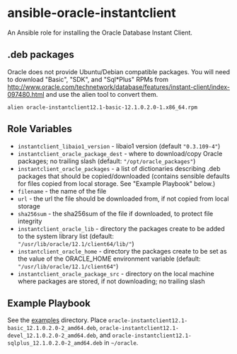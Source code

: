 # ansible-oracle-instantclient

An Ansible role for installing the Oracle Database Instant Client.

## .deb packages

Oracle does not provide Ubuntu/Debian compatible packages. You will need to download "Basic", "SDK", and "Sql\*Plus" RPMs from http://www.oracle.com/technetwork/database/features/instant-client/index-097480.html and use the alien tool to convert them.

`alien oracle-instantclient12.1-basic-12.1.0.2.0-1.x86_64.rpm`

## Role Variables

- `instantclient_libaio1_version` - libaio1 version (default `"0.3.109-4"`)
- `instantclient_oracle_package_dest` - where to download/copy Oracle packages; no trailing slash (default: `"/opt/oracle_packages"`)
- `instantclient_oracle_packages` - a list of dictionaries describing .deb packages that should be copied/downloaded (contains sensible defaults for files copied from local storage. See "Example Playbook" below.)
 - `filename` - the name of the file
 - `url` - the url the file should be downloaded from, if not copied from local storage
 - `sha256sum` - the sha256sum of the file if downloaded, to protect file integrity
- `instantclient_oracle_lib` - directory the packages create to be added to the system library list (default: `"/usr/lib/oracle/12.1/client64/lib/"`)
- `instantclient_oracle_home` - directory the packages create to be set as the value of the ORACLE_HOME environment variable (default: `"/usr/lib/oracle/12.1/client64"`)
- `instantclient_oracle_package_src` - directory on the local machine where packages are stored, if not downloading; no trailing slash

## Example Playbook

See the [examples](./examples/) directory. Place `oracle-instantclient12.1-basic_12.1.0.2.0-2_amd64.deb`, `oracle-instantclient12.1-devel_12.1.0.2.0-2_amd64.deb`, and `oracle-instantclient12.1-sqlplus_12.1.0.2.0-2_amd64.deb` in `~/oracle`.
